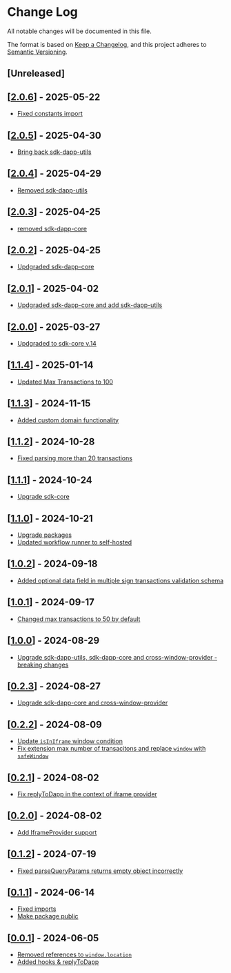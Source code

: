 # Change Log

All notable changes will be documented in this file.

The format is based on [Keep a Changelog](https://keepachangelog.com/en/1.0.0/),
and this project adheres to [Semantic Versioning](https://semver.org/spec/v2.0.0.html).

## [Unreleased]

## [[2.0.6](https://github.com/multiversx/mx-sdk-js-web-wallet-io/pull/54)] - 2025-05-22

- [Fixed constants import](https://github.com/multiversx/mx-sdk-js-web-wallet-io/pull/53)

## [[2.0.5](https://github.com/multiversx/mx-sdk-js-web-wallet-io/pull/51)] - 2025-04-30

- [Bring back sdk-dapp-utils](https://github.com/multiversx/mx-sdk-js-web-wallet-io/pull/50)

## [[2.0.4](https://github.com/multiversx/mx-sdk-js-web-wallet-io/pull/49)] - 2025-04-29

- [Removed sdk-dapp-utils](https://github.com/multiversx/mx-sdk-js-web-wallet-io/pull/48)

## [[2.0.3](https://github.com/multiversx/mx-sdk-js-web-wallet-io/pull/44)] - 2025-04-25

- [removed sdk-dapp-core](https://github.com/multiversx/mx-sdk-js-web-wallet-io/pull/43)

## [[2.0.2](https://github.com/multiversx/mx-sdk-js-web-wallet-io/pull/42)] - 2025-04-25

- [Updgraded sdk-dapp-core](https://github.com/multiversx/mx-sdk-js-web-wallet-io/pull/41)

## [[2.0.1](https://github.com/multiversx/mx-sdk-js-web-wallet-io/pull/40)] - 2025-04-02

- [Updgraded sdk-dapp-core and add sdk-dapp-utils](https://github.com/multiversx/mx-sdk-js-web-wallet-io/pull/39)

## [[2.0.0](https://github.com/multiversx/mx-sdk-js-web-wallet-io/pull/38)] - 2025-03-27

- [Updgraded to sdk-core v.14](https://github.com/multiversx/mx-sdk-js-web-wallet-io/pull/37)

## [[1.1.4](https://github.com/multiversx/mx-sdk-js-web-wallet-io/pull/36)] - 2025-01-14

- [Updated Max Transactions to 100](https://github.com/multiversx/mx-sdk-js-web-wallet-io/pull/35)

## [[1.1.3](https://github.com/multiversx/mx-sdk-js-web-wallet-io/pull/34)] - 2024-11-15

- [Added custom domain functionality](https://github.com/multiversx/mx-sdk-js-web-wallet-io/pull/33)

## [[1.1.2](https://github.com/multiversx/mx-sdk-js-web-wallet-io/pull/32)] - 2024-10-28

- [Fixed parsing more than 20 transactions](https://github.com/multiversx/mx-sdk-js-web-wallet-io/pull/31)

## [[1.1.1](https://github.com/multiversx/mx-sdk-js-web-wallet-io/pull/30)] - 2024-10-24

- [Upgrade sdk-core](https://github.com/multiversx/mx-sdk-js-web-wallet-io/pull/30)

## [[1.1.0](https://github.com/multiversx/mx-sdk-js-web-wallet-io/pull/27)] - 2024-10-21

- [Upgrade packages](https://github.com/multiversx/mx-sdk-js-web-wallet-io/pull/26)
- [Updated workflow runner to self-hosted](https://github.com/multiversx/mx-sdk-js-web-wallet-io/pull/25)

## [[1.0.2](https://github.com/multiversx/mx-sdk-js-web-wallet-io/pull/24)] - 2024-09-18

- [Added optional data field in multiple sign transactions validation schema](https://github.com/multiversx/mx-sdk-js-web-wallet-io/pull/23)

## [[1.0.1](https://github.com/multiversx/mx-sdk-js-web-wallet-io/pull/22)] - 2024-09-17

- [Changed max transactions to 50 by default](https://github.com/multiversx/mx-sdk-js-web-wallet-io/pull/22)

## [[1.0.0](https://github.com/multiversx/mx-sdk-js-web-wallet-io/pull/21)] - 2024-08-29

- [Upgrade sdk-dapp-utils, sdk-dapp-core and cross-window-provider - breaking changes](https://github.com/multiversx/mx-sdk-js-web-wallet-io/pull/20)

## [[0.2.3](https://github.com/multiversx/mx-sdk-js-web-wallet-io/pull/19)] - 2024-08-27

- [Upgrade sdk-dapp-core and cross-window-provider](https://github.com/multiversx/mx-sdk-js-web-wallet-io/pull/18)

## [[0.2.2](https://github.com/multiversx/mx-sdk-js-web-wallet-io/pull/16)] - 2024-08-09

- [Update `isInIframe` window condition](https://github.com/multiversx/mx-sdk-js-web-wallet-io/pull/15)
- [Fix extension max number of transacitons and replace `window` with `safeWindow`](https://github.com/multiversx/mx-sdk-js-web-wallet-io/pull/14)

## [[0.2.1](https://github.com/multiversx/mx-sdk-js-web-wallet-io/pull/12)] - 2024-08-02

- [Fix replyToDapp in the context of iframe provider](https://github.com/multiversx/mx-sdk-js-web-wallet-io/pull/12)

## [[0.2.0](https://github.com/multiversx/mx-sdk-js-web-wallet-io/pull/11)] - 2024-08-02

- [Add IframeProvider support](https://github.com/multiversx/mx-sdk-js-web-wallet-io/pull/10)

## [[0.1.2](https://github.com/multiversx/mx-sdk-js-web-wallet-io/pull/8)] - 2024-07-19

- [Fixed parseQueryParams returns empty object incorrectly](https://github.com/multiversx/mx-sdk-js-web-wallet-io/pull/7)

## [[0.1.1](https://github.com/multiversx/mx-sdk-js-web-wallet-io/pull/5)] - 2024-06-14

- [Fixed imports](https://github.com/multiversx/mx-sdk-js-web-wallet-io/pull/6)
- [Make package public](https://github.com/multiversx/mx-sdk-js-web-wallet-io/pull/5)

## [[0.0.1](https://github.com/multiversx/mx-sdk-js-web-wallet-io/pull/2)] - 2024-06-05

- [Removed references to `window.location`](https://github.com/multiversx/mx-sdk-js-web-wallet-io/pull/2)
- [Added hooks & replyToDapp](https://github.com/multiversx/mx-sdk-js-web-wallet-io/pull/1)

